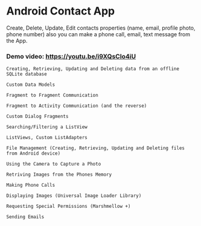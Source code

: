 # Android Contact App
Create, Delete, Update, Edit contacts properties (name, email, profile photo, phone number) also you can make a phone call, email, text message from the App.

### Demo video: https://youtu.be/i9XQsCIo4iU

`Creating, Retrieving, Updating and Deleting data from an offline SQLite database`

`Custom Data Models`

`Fragment to Fragment Communication`

`Fragment to Activity Communication (and the reverse)`

`Custom Dialog Fragments`

`Searching/Filtering a ListView`

`ListViews, Custom ListAdapters`

`File Management (Creating, Retrieving, Updating and Deleting files from Android device)`

`Using the Camera to Capture a Photo`

`Retriving Images from the Phones Memory`

`Making Phone Calls`

`Displaying Images (Universal Image Loader Library)`

`Requesting Special Permissions (Marshmellow +)`

`Sending Emails`
